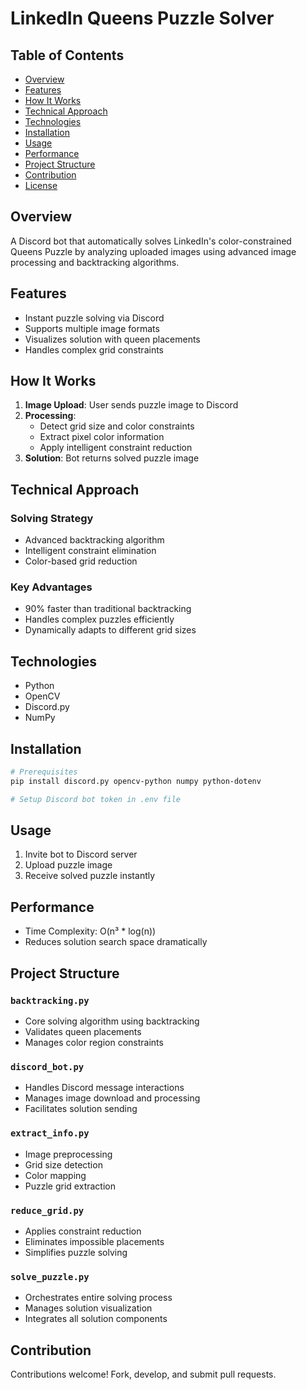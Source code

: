 # LinkedIn Queens Puzzle Solver

## Table of Contents
- [Overview](#overview)
- [Features](#features)
- [How It Works](#how-it-works)
- [Technical Approach](#technical-approach)
- [Technologies](#technologies)
- [Installation](#installation)
- [Usage](#usage)
- [Performance](#performance)
- [Project Structure](#project-structure)
- [Contribution](#contribution)
- [License](#license)

## Overview

A Discord bot that automatically solves LinkedIn's color-constrained Queens Puzzle by analyzing uploaded images using advanced image processing and backtracking algorithms.

## Features

- Instant puzzle solving via Discord
- Supports multiple image formats
- Visualizes solution with queen placements
- Handles complex grid constraints

## How It Works

1. **Image Upload**: User sends puzzle image to Discord
2. **Processing**: 
   - Detect grid size and color constraints
   - Extract pixel color information
   - Apply intelligent constraint reduction
3. **Solution**: Bot returns solved puzzle image

## Technical Approach

### Solving Strategy
- Advanced backtracking algorithm
- Intelligent constraint elimination
- Color-based grid reduction

### Key Advantages
- 90% faster than traditional backtracking
- Handles complex puzzles efficiently
- Dynamically adapts to different grid sizes

## Technologies

- Python
- OpenCV
- Discord.py
- NumPy

## Installation

```bash
# Prerequisites
pip install discord.py opencv-python numpy python-dotenv

# Setup Discord bot token in .env file
```

## Usage

1. Invite bot to Discord server
2. Upload puzzle image
3. Receive solved puzzle instantly

## Performance

- Time Complexity: O(n³ * log(n))
- Reduces solution search space dramatically

## Project Structure

### `backtracking.py`
- Core solving algorithm using backtracking
- Validates queen placements
- Manages color region constraints

### `discord_bot.py`
- Handles Discord message interactions
- Manages image download and processing
- Facilitates solution sending

### `extract_info.py`
- Image preprocessing
- Grid size detection
- Color mapping
- Puzzle grid extraction

### `reduce_grid.py`
- Applies constraint reduction
- Eliminates impossible placements
- Simplifies puzzle solving

### `solve_puzzle.py`
- Orchestrates entire solving process
- Manages solution visualization
- Integrates all solution components

## Contribution

Contributions welcome! Fork, develop, and submit pull requests.
